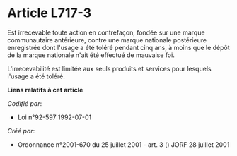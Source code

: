 # Article L717-3

Est irrecevable toute action en contrefaçon, fondée sur une marque communautaire antérieure, contre une marque nationale
postérieure enregistrée dont l'usage a été toléré pendant cinq ans, à moins que le dépôt de la marque nationale n'ait été
effectué de mauvaise foi.

L'irrecevabilité est limitée aux seuls produits et services pour lesquels l'usage a été toléré.

**Liens relatifs à cet article**

_Codifié par_:

  - Loi n°92-597 1992-07-01

_Créé par_:

  - Ordonnance n°2001-670 du 25 juillet 2001 - art. 3 () JORF 28 juillet 2001
